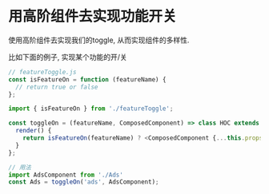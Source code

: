 # 用高阶组件去实现功能开关

使用高阶组件去实现我们的toggle, 从而实现组件的多样性.

比如下面的例子, 实现某个功能的开/关

```javascript
// featureToggle.js
const isFeatureOn = function (featureName) {
  // return true or false
};

import { isFeatureOn } from './featureToggle';

const toggleOn = (featureName, ComposedComponent) => class HOC extends Component {
  render() {
    return isFeatureOn(featureName) ? <ComposedComponent {...this.props} /> : null;
  }
};

// 用法
import AdsComponent from './Ads'
const Ads = toggleOn('ads', AdsComponent);
```
